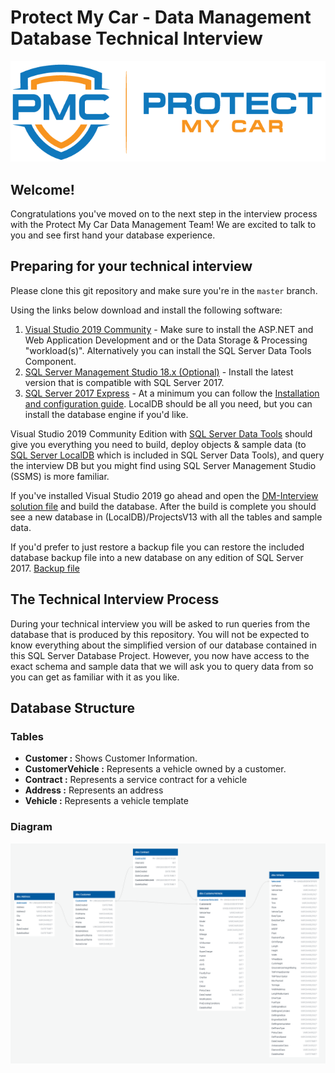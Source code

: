 # Protect My Car - Data Management Database Technical Interview

![](Docs/Images/protect-my-car-logo-large.png)

## Welcome!

Congratulations you've moved on to the next step in the interview process with the Protect My Car Data Management Team! We are excited to talk to you and see first hand your database experience.

## Preparing for your technical interview

Please clone this git repository and make sure you're in the `master` branch. 

Using the links below download and install the following software:

1. [Visual Studio 2019 Community](https://visualstudio.microsoft.com/) - Make sure to install the ASP.NET and Web Application Development and or the Data Storage & Processing "workload(s)". Alternatively you can install the SQL Server Data Tools Component.
2. [SQL Server Management Studio 18.x (Optional)](https://docs.microsoft.com/en-us/sql/ssms/download-sql-server-management-studio-ssms?view=sql-server-2017) - Install the latest version that is compatible with SQL Server 2017.
3. [SQL Server 2017 Express](https://www.microsoft.com/en-us/sql-server/sql-server-editions-express) - At a minimum you can follow the [Installation and configuration guide](/docs/InstallSQL17LocalDB.md). LocalDB should be all you need, but you can install the database engine if you'd like.

Visual Studio 2019 Community Edition with [SQL Server Data Tools](https://docs.microsoft.com/en-us/sql/ssdt/download-sql-server-data-tools-ssdt?view=sql-server-2017) should give you everything you need to build, deploy objects & sample data (to [SQL Server LocalDB](https://docs.microsoft.com/en-us/sql/database-engine/configure-windows/sql-server-express-localdb?view=sql-server-2017) which is included in SQL Server Data Tools), and query the interview DB but you might find using SQL Server Management Studio (SSMS) is more familiar.

If you've installed Visual Studio 2019 go ahead and open the [DM-Interview solution file](/DM-Interview.sln) and build the database. After the build is complete you should see a new database in (LocalDB)/ProjectsV13 with all the tables and sample data.

If you'd prefer to just restore a backup file you can restore the included database backup file into a new database on any edition of SQL Server 2017. [Backup file](/)

## The Technical Interview Process

During your technical interview you will be asked to run queries from the database that is produced by this repository. You will not be expected to know everything about the simplified version of our database contained in this SQL Server Database Project. However, you now have access to the exact schema and sample data that we will ask you to query data from so you can get as familiar with it as you like.

## Database Structure

### Tables
- **Customer :** Shows Customer Information.
- **CustomerVehicle :** Represents a vehicle owned by a customer.
- **Contract :** Represents a service contract for a vehicle
- **Address :** Represents an address
- **Vehicle :** Represents a vehicle template

### Diagram

![](Docs/Images/DB-Interview_Diagram.png)


